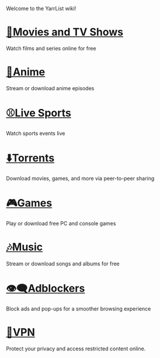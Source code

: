 Welcome to the YarrList wiki!
# [🍿Movies and TV Shows](https://yarrlist.com/movies-and-tv-shows)
Watch films and series online for free

# [🐉Anime](https://yarrlist.com/anime-list)
Stream or download anime episodes

# [⚾Live Sports](https://yarrlist.com/sports-live-streaming)
Watch sports events live

# [⬇️Torrents](https://yarrlist.com/torrent-sites-list)
Download movies, games, and more via peer-to-peer sharing

# [🎮Games](https://yarrlist.com/games-download-sites)
Play or download free PC and console games

# [🎶Music](https://yarrlist.com/music-download-sites-list)
Stream or download songs and albums for free

# [👁️‍🗨️Adblockers](https://yarrlist.com/adblockers-list)
Block ads and pop-ups for a smoother browsing experience

# [🔏VPN](https://yarrlist.com/list-with-best-vpn-service-2025)
Protect your privacy and access restricted content online.
